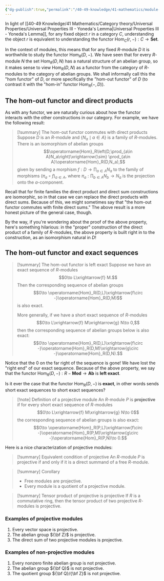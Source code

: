 ```yaml
---
{"dg-publish":true,"permalink":"/40-49-knowledge/41-mathematics/module-theory/exact-sequences/the-hom-out-functor-and-projective-modules/","tags":["module_theory"],"updated":"2024-03-06T13:54:55-08:00"}
---
```


In light of [[40-49 Knowledge/41 Mathematics/Category theory/Universal Properties/Universal Properties III - Yoneda's Lemma\|Universal Properties III - Yoneda's Lemma]], for any fixed object $r$ in a category $C$, understanding the object $r$ is equivalent to understanding the functor $\operatorname{Hom}_C(r,-):C\to \textbf{Set}$.

In the context of modules, this means that for any fixed $R$-module $D$ it is worthwhile to study the functor $\operatorname{Hom}_R(D,-)$. We have seen that for every $R$-module $N$ the set $\operatorname{Hom}_R(D,N)$ has a natural structure of an abelian group, so it makes sense to view $\operatorname{Hom}_R(D,N)$ as a functor from the category of $R$-modules to the category of abelian groups. We shall informally call this the "hom functor" of $D$, or more specifically the "hom-out functor" of $D$ (to contrast it with the "hom-in" functor $\operatorname{Hom}_R(-,D)$).

## The hom-out functor and direct products

As with any functor, we are naturally curious about how the functor interacts with the other constructions in our category. For example, we have the following result:

>[!summary] The hom-out functor commutes with direct products
>Suppose $D$ is an $R$-module and $\{N_a\mid a\in A\}$ is a family of $R$-modules. There is an isomorphism of abelian groups
>$$\operatorname{Hom}_R\left(D,\prod_{a\in A}N_a\right)\xrightarrow{\sim} \prod_{a\in A}\operatorname{Hom}_R(D,N_a),$$
>given by sending a morphism $\displaystyle f:D\to \prod_{a\in A}N_a$ to the family of morphisms $(\pi_a\circ f)_{a\in A}$, where $\displaystyle \pi_a:\prod_{b\in A} N_b\to N_a$ is the projection onto the $a$-component.

Recall that for finite families the direct product and direct sum constructions are isomorphic, so in that case we can replace the direct products with direct sums. Because of this, we might sometimes say that "the hom-out functor commutes with finite direct sums." The above result is a more honest picture of the general case, though.

By the way, if you're wondering about the proof of the above property, here's something hilarious: in the "proper" construction of the direct product of a family of $R$-modules, the above property is built right in to the construction, as an isomorphism natural in $D$!

## The hom-out functor and exact sequences

>[!summary] The hom-out functor is left exact
>Suppose we have an exact sequence of $R$-modules
>$$0\to L\xrightarrow{f} M.$$
>Then the corresponding sequence of abelian groups
>$$0\to \operatorname{Hom}_R(D,L)\xrightarrow{f\circ -}\operatorname{Hom}_R(D,M)$$
>is also exact.
>
>More generally, if we have a short exact sequence of $R$-modules
>$$0\to L\xrightarrow{f} M\xrightarrow{g} N\to 0,$$
>then the corresponding sequence of abelian groups below is also exact:
>$$0\to \operatorname{Hom}_R(D,L)\xrightarrow{f\circ -}\operatorname{Hom}_R(D,M)\xrightarrow{g\circ -}\operatorname{Hom}_R(D,N).$$

Notice that the $0$ on the far right of the sequence is gone! We have lost the "right end" of our exact sequence. Because of the above property, we say that the functor $\operatorname{Hom}_R(D,-):R-\textbf{Mod}\to \textbf{Ab}$ is **left exact**.

Is it ever the case that the functor $\operatorname{Hom}_R(D,-)$ is **exact**, in other words sends short exact sequences to short exact sequences?

>[!note] Definition of a projective module
>An $R$-module $P$ is **projective** if for every short exact sequence of $R$-modules
>$$0\to L\xrightarrow{f} M\xrightarrow{g} N\to 0$$
>the corresponding sequence of abelian groups is also exact:
>$$0\to \operatorname{Hom}_R(P,L)\xrightarrow{f\circ -}\operatorname{Hom}_R(P,M)\xrightarrow{g\circ -}\operatorname{Hom}_R(P,N)\to 0.$$

Here is a nice characterization of projective modules:

>[!summary] Equivalent condition of projective
>An $R$-module $P$ is projective if and only if it is a direct summand of a free $R$-module.

>[!summary] Corollary
>- Free modules are projective.
>- Every module is a quotient of a projective module.

>[!summary] Tensor product of projective is projective
>If $R$ is a commutative ring, then the tensor product of two projective $R$-modules is projective.

### Examples of projective modules

1. Every vector space is projective.
2. The abelian group ${\bf Z}$ is projective.
3. The direct sum of two projective modules is projective.

### Examples of non-projective modules

1. Every nonzero finite abelian group is not projective.
2. The abelian group ${\bf Q}$ is not projective.
3. The quotient group ${\bf Q}/{\bf Z}$ is not projective.
